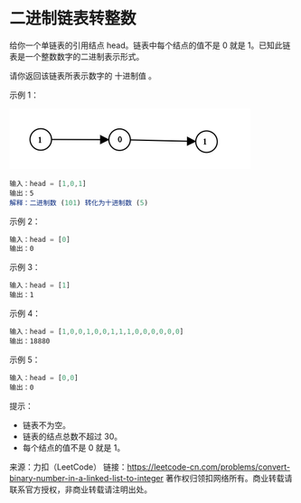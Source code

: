 # 二进制链表转整数

给你一个单链表的引用结点 head。链表中每个结点的值不是 0 就是 1。已知此链表是一个整数数字的二进制表示形式。

请你返回该链表所表示数字的 十进制值 。

示例 1：

![示例](./eg1.png)

``` javascript
输入：head = [1,0,1]
输出：5
解释：二进制数 (101) 转化为十进制数 (5)
```

示例 2：

``` javascript
输入：head = [0]
输出：0
```

示例 3：

``` javascript
输入：head = [1]
输出：1
```

示例 4：

``` javascript
输入：head = [1,0,0,1,0,0,1,1,1,0,0,0,0,0,0]
输出：18880
```

示例 5：

``` javascript
输入：head = [0,0]
输出：0
```

提示：

- 链表不为空。
- 链表的结点总数不超过 30。
- 每个结点的值不是 0 就是 1。

来源：力扣（LeetCode）
链接：https://leetcode-cn.com/problems/convert-binary-number-in-a-linked-list-to-integer
著作权归领扣网络所有。商业转载请联系官方授权，非商业转载请注明出处。
